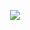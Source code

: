 <p align="center">
  <a href="https://skillicons.dev">
    <img src="https://skillicons.dev/icons?i=git,github,gmail,windows,debian,linkedin,bash,discord,html,css,grafana,instagram,linux,raspberrypi,twitter,vscode,wordpress" />
  </a>
</p>


<!---
jean-alexandre-galeazzi/jean-alexandre-galeazzi is a ✨ special ✨ repository because its `README.md` (this file) appears on your GitHub profile.
You can click the Preview link to take a look at your changes.
--->
